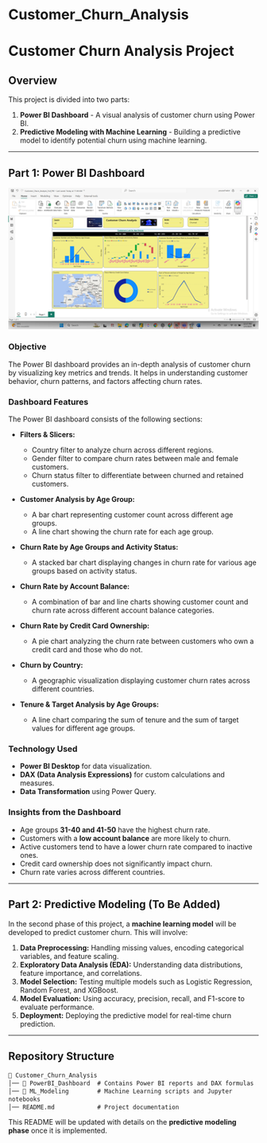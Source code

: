 # Customer_Churn_Analysis
# Customer Churn Analysis Project

## Overview
This project is divided into two parts:
1. **Power BI Dashboard** - A visual analysis of customer churn using Power BI.
2. **Predictive Modeling with Machine Learning** - Building a predictive model to identify potential churn using machine learning.

---

## Part 1: Power BI Dashboard
<p align="center">
  <img src="https://github.com/Youssefkabbir/Customer_Churn_Analysis/blob/main/Customer_churn_Analysis.png" alt="Dashboard Screenshot">
</p>

### **Objective**
The Power BI dashboard provides an in-depth analysis of customer churn by visualizing key metrics and trends. It helps in understanding customer behavior, churn patterns, and factors affecting churn rates.

### **Dashboard Features**
The Power BI dashboard consists of the following sections:

- **Filters & Slicers:**
  - Country filter to analyze churn across different regions.
  - Gender filter to compare churn rates between male and female customers.
  - Churn status filter to differentiate between churned and retained customers.

- **Customer Analysis by Age Group:**
  - A bar chart representing customer count across different age groups.
  - A line chart showing the churn rate for each age group.

- **Churn Rate by Age Groups and Activity Status:**
  - A stacked bar chart displaying changes in churn rate for various age groups based on activity status.

- **Churn Rate by Account Balance:**
  - A combination of bar and line charts showing customer count and churn rate across different account balance categories.

- **Churn Rate by Credit Card Ownership:**
  - A pie chart analyzing the churn rate between customers who own a credit card and those who do not.

- **Churn by Country:**
  - A geographic visualization displaying customer churn rates across different countries.

- **Tenure & Target Analysis by Age Groups:**
  - A line chart comparing the sum of tenure and the sum of target values for different age groups.

### **Technology Used**
- **Power BI Desktop** for data visualization.
- **DAX (Data Analysis Expressions)** for custom calculations and measures.
- **Data Transformation** using Power Query.

### **Insights from the Dashboard**
- Age groups **31-40 and 41-50** have the highest churn rate.
- Customers with a **low account balance** are more likely to churn.
- Active customers tend to have a lower churn rate compared to inactive ones.
- Credit card ownership does not significantly impact churn.
- Churn rate varies across different countries.

---

## Part 2: Predictive Modeling (To Be Added)

In the second phase of this project, a **machine learning model** will be developed to predict customer churn. This will involve:

1. **Data Preprocessing:** Handling missing values, encoding categorical variables, and feature scaling.
2. **Exploratory Data Analysis (EDA):** Understanding data distributions, feature importance, and correlations.
3. **Model Selection:** Testing multiple models such as Logistic Regression, Random Forest, and XGBoost.
4. **Model Evaluation:** Using accuracy, precision, recall, and F1-score to evaluate performance.
5. **Deployment:** Deploying the predictive model for real-time churn prediction.

---

## Repository Structure
```plaintext
📂 Customer_Churn_Analysis
│── 📂 PowerBI_Dashboard  # Contains Power BI reports and DAX formulas
│── 📂 ML_Modeling        # Machine Learning scripts and Jupyter notebooks
│── README.md            # Project documentation
```

This README will be updated with details on the **predictive modeling phase** once it is implemented.

